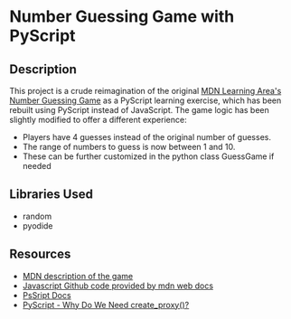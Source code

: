# Number Guessing Game with PyScript

## Description
This project is a crude reimagination of the original [MDN Learning Area's Number Guessing Game](https://github.com/mdn/learning-area/blob/main/javascript/introduction-to-js-1/first-splash/number-guessing-game-start.html) as a PyScript learning exercise, which has been rebuilt using PyScript instead of JavaScript. The game logic has been slightly modified to offer a different experience:

- Players have 4 guesses instead of the original number of guesses.
- The range of numbers to guess is now between 1 and 10.
- These can be further customized in the python class GuessGame if needed

## Libraries Used
- random
- pyodide

## Resources

- [MDN description of the game](https://developer.mozilla.org/en-US/docs/Learn/JavaScript/First_steps/A_first_splash)
- [Javascript Github code provided by mdn web docs](https://github.com/mdn/learning-area/tree/main/javascript/introduction-to-js-1/first-splash)
- [PsSript Docs](https://docs.pyscript.net/2024.7.1/beginning-pyscript/)
- [PyScript - Why Do We Need create_proxy()?](https://jeff.glass/post/pyscript-why-create-proxy/)
